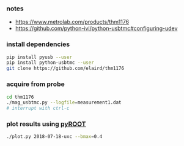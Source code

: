 ### notes
*   https://www.metrolab.com/products/thm1176
*   https://github.com/python-ivi/python-usbtmc#configuring-udev

### install dependencies
```bash
pip install pyusb --user
pip install python-usbtmc --user
git clone https://github.com/elaird/thm1176
```

### acquire from probe
```bash
cd thm1176
./mag_usbtmc.py --logfile=measurement1.dat
# interrupt with ctrl-c
```

### plot results using [pyROOT](https://root.cern.ch)
```bash
./plot.py 2018-07-18-uxc --bmax=0.4
```
